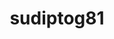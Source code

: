 ---
title: sudiptog81
github: https://github.com/sudiptog81
mode: dark
transition: 1.1s
score: 93.4
archetype:
- Code
- Dynamic
- Minimalistic
---